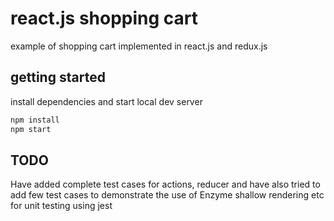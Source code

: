 # react.js shopping cart

example of shopping cart implemented in react.js and redux.js



## getting started

install dependencies and start local dev server

```sh
npm install
npm start
```

## TODO
Have added complete test cases for actions, reducer and have also tried to add few test cases to demonstrate the use of Enzyme shallow rendering etc for unit testing 
using jest


